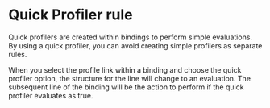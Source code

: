 # Quick Profiler rule

Quick profilers are created within bindings to perform simple evaluations. By using a quick profiler, you can avoid creating simple profilers as separate rules.

When you select the profile link within a binding and choose the quick profiler option, the structure for the line will change to an evaluation. The subsequent line of the binding will be the action to perform if the quick profiler evaluates as true.


